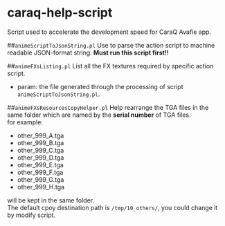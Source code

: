 caraq-help-script
=================

Script used to accelerate the development speed for CaraQ Avafie app.

##`animeScriptToJsonString.pl`
Use to parse the action script to machine readable JSON-format string. __Must run this script first!!__

##`animeFXsListing.pl`
List all the FX textures required by specific action script.

* param: the file generated through the processing of script `animeScriptToJsonString.pl`.


##`animeFXsResourcesCopyHelper.pl`
Help rearrange the TGA files in the same folder which are named by the __serial number__ of TGA files.  
for example:

- other_999_A.tga
- other_999_B.tga
- other_999_C.tga
- other_999_D.tga
- other_999_E.tga
- other_999_F.tga
- other_999_G.tga
- other_999_H.tga

will be kept in the same folder.  
The default cpoy destination path is `/tmp/10_others/`, you could change it by modify script.




